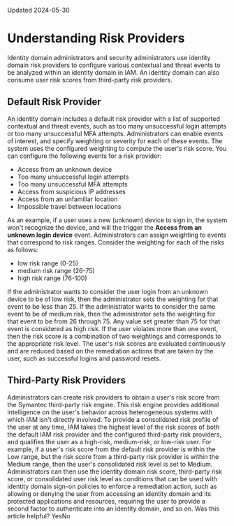 Updated 2024-05-30
# Understanding Risk Providers
Identity domain administrators and security administrators use identity domain risk providers to configure various contextual and threat events to be analyzed within an identity domain in IAM. An identity domain can also consume user risk scores from third-party risk providers.
## Default Risk Provider
An identity domain includes a default risk provider with a list of supported contextual and threat events, such as too many unsuccessful login attempts or too many unsuccessful MFA attempts. Administrators can enable events of interest, and specify weighting or severity for each of these events. The system uses the configured weighting to compute the user's risk score. 
You can configure the following events for a risk provider: 
  * Access from an unknown device
  * Too many unsuccessful login attempts
  * Too many unsuccessful MFA attempts
  * Access from suspicious IP addresses
  * Access from an unfamiliar location
  * Impossible travel between locations

As an example, if a user uses a new (unknown) device to sign in, the system won't recognize the device, and will the trigger the **Access from an unknown login device** event.
Administrators can assign weighting to events that correspond to risk ranges. Consider the weighting for each of the risks as follows: 
  * low risk range (0-25)
  * medium risk range (26-75)
  * high risk range (76-100)

If the administrator wants to consider the user login from an unknown device to be of low risk, then the administrator sets the weighting for that event to be less than 25. If the administrator wants to consider the same event to be of medium risk, then the administrator sets the weighting for that event to be from 26 through 75. Any value set greater than 75 for that event is considered as high risk. If the user violates more than one event, then the risk score is a combination of two weightings and corresponds to the appropriate risk level. The user's risk scores are evaluated continuously and are reduced based on the remediation actions that are taken by the user, such as successful logins and password resets.
## Third-Party Risk Providers
Administrators can create risk providers to obtain a user's risk score from the Symantec third-party risk engine. This risk engine provides additional intelligence on the user's behavior across heterogeneous systems with which IAM isn't directly involved.
To provide a consolidated risk profile of the user at any time, IAM takes the highest level of the risk scores of both the default IAM risk provider and the configured third-party risk providers, and qualifies the user as a high-risk, medium-risk, or low-risk user. For example, if a user's risk score from the default risk provider is within the Low range, but the risk score from a third-party risk provider is within the Medium range, then the user's consolidated risk level is set to Medium.
Administrators can then use the identity domain risk score, third-party risk score, or consolidated user risk level as conditions that can be used with identity domain sign-on policies to enforce a remediation action, such as allowing or denying the user from accessing an identity domain and its protected applications and resources, requiring the user to provide a second factor to authenticate into an identity domain, and so on.
Was this article helpful?
YesNo

